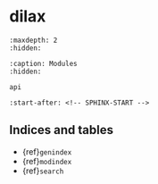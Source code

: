 # dilax

```{toctree}
:maxdepth: 2
:hidden:

```

```{toctree}
:caption: Modules
:hidden:

api
```

```{include} ../README.md
:start-after: <!-- SPHINX-START -->
```

## Indices and tables

- {ref}`genindex`
- {ref}`modindex`
- {ref}`search`

